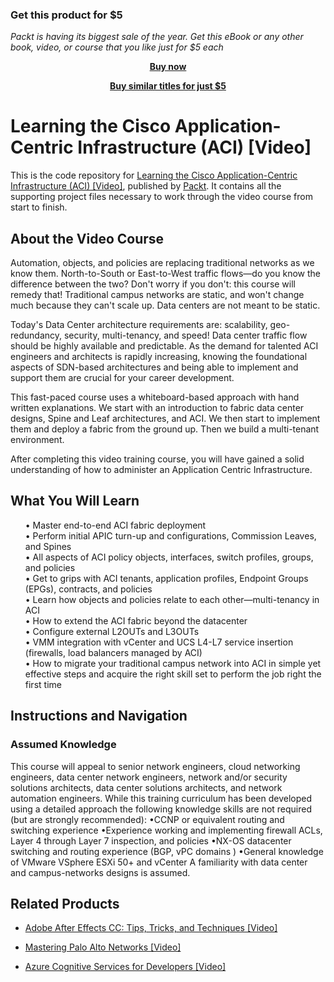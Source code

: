 
### Get this product for $5

<i>Packt is having its biggest sale of the year. Get this eBook or any other book, video, or course that you like just for $5 each</i>


<b><p align='center'>[Buy now](https://packt.link/9781800205475)</p></b>


<b><p align='center'>[Buy similar titles for just $5](https://subscription.packtpub.com/search)</p></b>


# Learning the Cisco Application-Centric Infrastructure (ACI) [Video]
This is the code repository for [Learning the Cisco Application-Centric Infrastructure (ACI) [Video]]( https://www.packtpub.com/), published by [Packt](https://www.packtpub.com/?utm_source=github ). It contains all the supporting project files necessary to work through the video course from start to finish.

## About the Video Course
Automation, objects, and policies are replacing traditional networks as we know them. North-to-South or East-to-West traffic flows—do you know the difference between the two? Don't worry if you don't: this course will remedy that! Traditional campus networks are static, and won't change much because they can't scale up. Data centers are not meant to be static.

Today's Data Center architecture requirements are: scalability, geo-redundancy, security, multi-tenancy, and speed! Data center traffic flow should be highly available and predictable. As the demand for talented ACI engineers and architects is rapidly increasing, knowing the foundational aspects of SDN-based architectures and being able to implement and support them are crucial for your career development.

This fast-paced course uses a whiteboard-based approach with hand written explanations. We start with an introduction to fabric data center designs, Spine and Leaf architectures, and ACI. We then start to implement them and deploy a fabric from the ground up. Then we build a multi-tenant environment.

After completing this video training course, you will have gained a solid understanding of how to administer an Application Centric Infrastructure. <br/>

<H2>What You Will Learn</H2>
<DIV class>

<UL>
• Master end-to-end ACI fabric deployment<br/>
• Perform initial APIC turn-up and configurations, Commission Leaves, and Spines<br/>
• All aspects of ACI policy objects, interfaces, switch profiles, groups, and policies<br/>
• Get to grips with ACI tenants, application profiles, Endpoint Groups (EPGs), contracts, and policies<br/>
• Learn how objects and policies relate to each other—multi-tenancy in ACI<br/>
• How to extend the ACI fabric beyond the datacenter<br/>
• Configure external L2OUTs and L3OUTs<br/>
• VMM integration with vCenter and UCS L4-L7 service insertion (firewalls, load balancers managed by ACI)<br/>
• How to migrate your traditional campus network into ACI in simple yet effective steps and acquire the right skill set to perform the   job right the first time<br/>
</LI></UL></DIV>

## Instructions and Navigation
### Assumed Knowledge
This course will appeal to senior network engineers, cloud networking engineers, data center network engineers, network and/or security solutions architects, data center solutions architects, and network automation engineers.
While this training curriculum has been developed using a detailed approach the following knowledge skills are not required (but are strongly recommended):
•CCNP or equivalent routing and switching experience
•Experience working and implementing firewall ACLs, Layer 4 through Layer 7 inspection, and policies
•NX-OS datacenter switching and routing experience (BGP, vPC domains )
•General knowledge of VMware VSphere ESXi 50+ and vCenter
A familiarity with data center and campus-networks designs is assumed.

## Related Products
* [Adobe After Effects CC: Tips, Tricks, and Techniques [Video]](https://www.packtpub.com/business-other/adobe-after-effects-cc-tips-tricks-and-techniques-video)

* [Mastering Palo Alto Networks [Video]](https://www.packtpub.com/networking-and-servers/mastering-palo-alto-networks-video)

* [Azure Cognitive Services for Developers [Video]](https://www.packtpub.com/application-development/azure-cognitive-services-developers-video)

